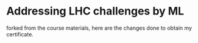 # Addressing LHC challenges by ML

forked from the course materials, here are the changes done to obtain my certificate.
